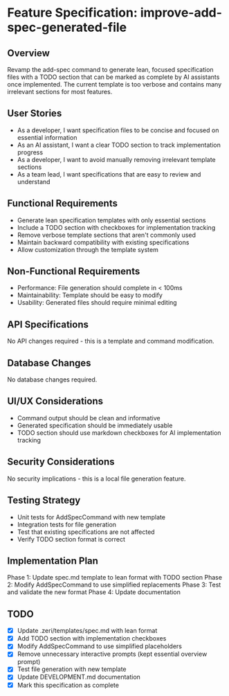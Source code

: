 # Feature Specification: improve-add-spec-generated-file

## Overview
Revamp the add-spec command to generate lean, focused specification files with a TODO section that can be marked as complete by AI assistants once implemented. The current template is too verbose and contains many irrelevant sections for most features.

## User Stories
- As a developer, I want specification files to be concise and focused on essential information
- As an AI assistant, I want a clear TODO section to track implementation progress
- As a developer, I want to avoid manually removing irrelevant template sections
- As a team lead, I want specifications that are easy to review and understand

## Functional Requirements
- Generate lean specification templates with only essential sections
- Include a TODO section with checkboxes for implementation tracking
- Remove verbose template sections that aren't commonly used
- Maintain backward compatibility with existing specifications
- Allow customization through the template system

## Non-Functional Requirements
- Performance: File generation should complete in < 100ms
- Maintainability: Template should be easy to modify
- Usability: Generated files should require minimal editing

## API Specifications
No API changes required - this is a template and command modification.

## Database Changes
No database changes required.

## UI/UX Considerations
- Command output should be clean and informative
- Generated specification should be immediately usable
- TODO section should use markdown checkboxes for AI implementation tracking

## Security Considerations
No security implications - this is a local file generation feature.

## Testing Strategy
- Unit tests for AddSpecCommand with new template
- Integration tests for file generation
- Test that existing specifications are not affected
- Verify TODO section format is correct

## Implementation Plan
Phase 1: Update spec.md template to lean format with TODO section
Phase 2: Modify AddSpecCommand to use simplified replacements
Phase 3: Test and validate the new format
Phase 4: Update documentation

## TODO
- [x] Update .zeri/templates/spec.md with lean format
- [x] Add TODO section with implementation checkboxes
- [x] Modify AddSpecCommand to use simplified placeholders
- [x] Remove unnecessary interactive prompts (kept essential overview prompt)
- [x] Test file generation with new template
- [x] Update DEVELOPMENT.md documentation
- [x] Mark this specification as complete